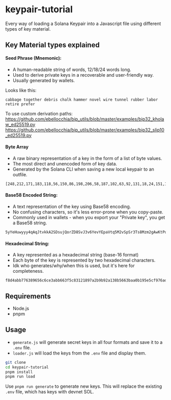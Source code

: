# keypair-tutorial
Every way of loading a Solana Keypair into a Javascript file using different types of key material.

## Key Material types explained
#### Seed Phrase (Mnemonic):
- A human-readable string of words, 12/18/24 words long.
- Used to derive private keys in a recoverable and user-friendly way.
- Usually generated by wallets.

Looks like this: 
```
cabbage together debris chalk hammer novel wire tunnel rubber labor retire prefer
```

To use custom derivation paths: 
https://github.com/ebellocchia/bip_utils/blob/master/examples/bip32_kholaw_ed25519.py
https://github.com/ebellocchia/bip_utils/blob/master/examples/bip32_slip10_ed25519.py

#### Byte Array
- A raw binary representation of a key in the form of a list of byte values.
- The most direct and unencoded form of key data.
- Generated by the Solana CLI when saving a new local keypair to an outfile.

```
[248,212,171,183,118,56,150,86,198,206,58,187,102,63,92,131,18,24,151,162,185,185,42,19,139,86,99,186,160,177,149,229,207,151,106,210,8,20,167,108,215,120,87,203,3,8,224,142,218,214,122,119,109,109,113,73,91,238,214,54,60,109,206,69]
```

#### Base58 Encoded String:
- A text representation of the key using Base58 encoding.
- No confusing characters, so it's less error-prone when you copy-paste.
- Commonly used in wallets - when you export your "Private key", you get a Base58 string.

```
5yYeHuwyyy4qAqJtvkkA2SDsujQorZD8SvJ3v6YevYEpaVtq5M2vSpSr3Ts8Mzm2gAwKtPqvozpxLejUxgkbpa5a
```

#### Hexadecimal String:
- A key represented as a hexadecimal string (base-16 format)
- Each byte of the key is represented by two hexadecimal characters.
- Idk who generates/why/when this is used, but it's here for completeness.

```
f8d4abb776389656c6ce3abb663f5c83121897a2b9b92a138b5663baa0b195e5cf976ad20814a76cd77857cb0308e08edad67a776d6d71495beed6363c6dce45
```

## Requirements
- Node.js
- pnpm

## Usage
- `generate.js` will generate secret keys in all four formats and save it to a `.env` file.
- `loader.js` will load the keys from the `.env` file and display them.

```bash
git clone
cd keypair-tutorial
pnpm install
pnpm run load
```

Use `pnpm run generate` to generate new keys. This will replace the existing `.env` file, which has keys with devnet SOL.
